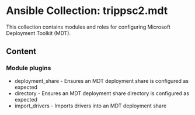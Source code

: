 # Ansible Collection: trippsc2.mdt

This collection contains modules and roles for configuring Microsoft Deployment Toolkit (MDT).

## Content

### Module plugins

- deployment_share - Ensures an MDT deployment share is configured as expected
- directory - Ensures an MDT deployment share directory is configured as expected
- import_drivers - Imports drivers into an MDT deployment share
